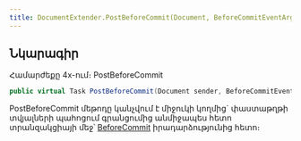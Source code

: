```yaml
---
title: DocumentExtender.PostBeforeCommit(Document, BeforeCommitEventArgs) մեթոդ
---
```


## Նկարագիր

Համարժեքը 4x-ում։ PostBeforeCommit

```c#
public virtual Task PostBeforeCommit(Document sender, BeforeCommitEventArgs args)
```

PostBeforeCommit մեթոդը կանչվում է միջուկի կողմից` փաստաթղթի տվյալների պահոցում գրանցումից անմիջապես հետո տրանզակցիայի մեջ՝ [BeforeCommit](https://armsoft.github.io/as4x-docs/HTM/ProgrGuide/ScriptProcs/BeforeCommit.html) իրադարձությունից հետո։

